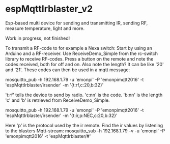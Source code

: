 # espMqttIrblaster_v2
Esp-based multi device for sending and transmitting IR, sending RF, measure temperature, light and more. 

Work in progress, not finished!

To transmit a RF-code to for example a Nexa switch:
Start by using an Arduino and a RF-receiver. 
Use ReceiveDemo_Simple from the rc-switch library to receive RF-codes. Press a button on the remote and note the codes received, both for off and on. Also note the length?
It can be like '20' and '21'.
These codes can then be used in a mqtt message:

mosquitto_pub -h 192.168.1.79 -u 'emonpi' -P 'emonpimqtt2016' -t 'espMqttIrblaster/irsender' -m '{t:rf,c:20,b:32}'

't:rf' tells the device to send by radio.
'c:nn' is the code.
'b:nn' is the length 
'c' and 'b' is retrieved from ReceiveDemo_Simple. 

mosquitto_pub -h 192.168.1.79 -u 'emonpi' -P 'emonpimqtt2016' -t 'espMqttIrblaster/irsender' -m '{t:ir,p:NEC,c:20,b:32}'

Here 'p' is the protocol used by the ir remote.
Find the ir values by listening to the blasters Mqtt-stream:
mosquitto_sub -h 192.168.1.79 -v -u 'emonpi' -P 'emonpimqtt2016' -t 'espMqttIrblaster/#'




